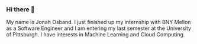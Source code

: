 ### Hi there 👋

My name is Jonah Osband. I just finished up my internship with BNY Mellon as a Software Engineer and I am entering my last semester at the University of Pittsburgh. I have interests in Machine Learning and Cloud Computing.
<!--
**josband/josband** is a ✨ _special_ ✨ repository because its `README.md` (this file) appears on your GitHub profile.

Here are some ideas to get you started:

- 🔭 I’m currently working on ...
- 🌱 I’m currently learning ...
- 👯 I’m looking to collaborate on ...
- 🤔 I’m looking for help with ...
- 💬 Ask me about ...
- 📫 How to reach me: ...
- 😄 Pronouns: ...
- ⚡ Fun fact: ...
-->

